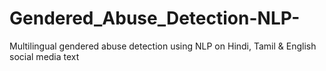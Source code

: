 # Gendered_Abuse_Detection-NLP-
Multilingual gendered abuse detection using NLP on Hindi, Tamil &amp; English social media text
